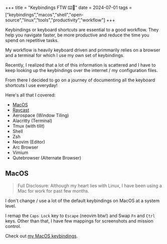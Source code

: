 +++
title = "Keybindings FTW ⌨️🥂"
date = 2024-07-01
tags = ["keybindings","macos","shell","open-source","linux","tools","productivity","workflow"]
+++

Keybindings or keyboard shortcuts are essential to a good workflow.
They help you navigate faster, be more productive and reduce the time you spend on repetitive tasks.

My workflow is heavily keyboard driven and primmarily relies on a browser and a terminal for which I use my own set of keybindings.

Recently, I realized that a lot of this information is scattered and I have to keep looking up the keybindings over the internet / my configuration files.

From there I decided to go on a journey of documenting all the keyboard shortcuts I use everyday!

Here's all that I covered:

- [MacOS](#macos)
- [Raycast](#raycast)
- Aerospace (Window Tiling)
- Alacritty (Terminal)
- Tmux (with tilit)
- Shell
- Zsh
- Neovim (Editor)
- Arc Browser
- Vimium
- Qutebrowser (Alternate Browser)

## MacOS

> Full Disclosure: Although my heart lies with Linux, I have been using a Mac for work for past few months.

I don't change / use a lot of the default keybindings on MacOS at a system level.

I remap the `Caps Lock` key to `Escape` (neovim btw!) and Swap `Fn` and `Ctrl` keys.
Other than that, I have few mappings for screenshots and mission control.

Check out [my MacOS keybindings](https://github.com/2KAbhishek/mac2k/blob/main/docs/macos.md).


